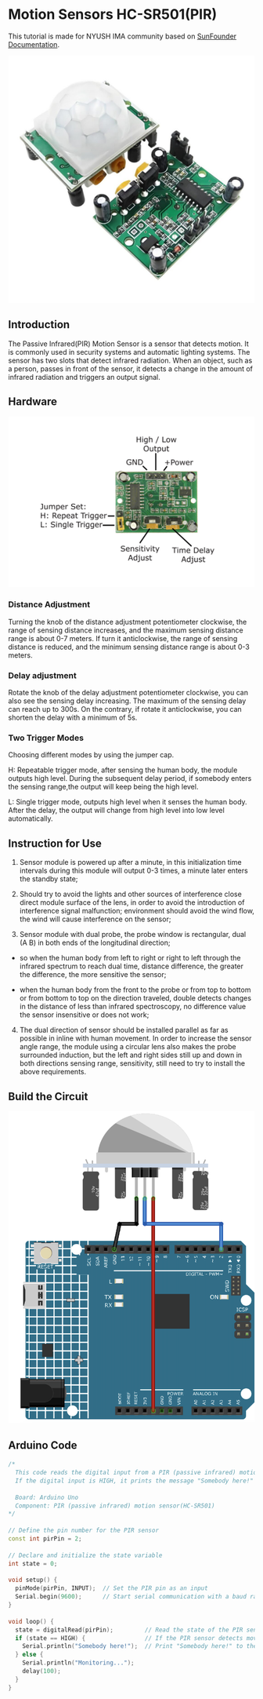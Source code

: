 # Motion Sensors HC-SR501(PIR)
This tutorial is made for NYUSH IMA community based on [SunFounder Documentation](https://docs.sunfounder.com/projects/ultimate-sensor-kit/en/latest/components_basic/13-component_pir_motion.html).

![pirsensor](./images/pir-sensor.jpg)

## Introduction
The Passive Infrared(PIR) Motion Sensor is a sensor that detects motion. It is commonly used in security systems and automatic lighting systems. The sensor has two slots that detect infrared radiation. When an object, such as a person, passes in front of the sensor, it detects a change in the amount of infrared radiation and triggers an output signal.
## Hardware
![MotionSensorStructure](./images/motionsensor.png)

### Distance Adjustment
Turning the knob of the distance adjustment potentiometer clockwise, the range of sensing distance increases, and the maximum sensing distance range is about 0-7 meters. If turn it anticlockwise, the range of sensing distance is reduced, and the minimum sensing distance range is about 0-3 meters.

### Delay adjustment
Rotate the knob of the delay adjustment potentiometer clockwise, you can also see the sensing delay increasing. The maximum of the sensing delay can reach up to 300s. On the contrary, if rotate it anticlockwise, you can shorten the delay with a minimum of 5s.

### Two Trigger Modes

Choosing different modes by using the jumper cap.

H: Repeatable trigger mode, after sensing the human body, the module outputs high level. During the subsequent delay period, if somebody enters the sensing range,the output will keep being the high level.

L: Single trigger mode, outputs high level when it senses the human body. After the delay, the output will change from high level into low level automatically.

## Instruction for Use

1. Sensor module is powered up after a minute, in this initialization time intervals during this module will output 0-3 times, a minute later enters
the standby state;

2. Should try to avoid the lights and other sources of interference close direct module surface of the lens, in order to avoid the introduction of
interference signal malfunction; environment should avoid the wind flow, the wind will cause interference on the sensor;

3. Sensor module with dual probe, the probe window is rectangular, dual (A B) in both ends of the longitudinal direction;

* so when the human body from left to right or right to left through the infrared spectrum to reach dual time, distance difference, the greater
the difference, the more sensitive the sensor;

* when the human body from the front to the probe or from top to bottom or from bottom to top on the direction traveled, double detects
changes in the distance of less than infrared spectroscopy, no difference value the sensor insensitive or does not work;

4. The dual direction of sensor should be installed parallel as far as possible in inline with human movement. In order to increase the sensor
angle range, the module using a circular lens also makes the probe surrounded induction, but the left and right sides still up and down in
both directions sensing range, sensitivity, still need to try to install the above requirements.

## Build the Circuit 
![circuit](./images/circult.png)

## Arduino Code

```C++
/*
  This code reads the digital input from a PIR (passive infrared) motion sensor connected to pin 2. 
  If the digital input is HIGH, it prints the message "Somebody here!" to the serial monitor.
  
  Board: Arduino Uno
  Component: PIR (passive infrared) motion sensor(HC-SR501)
*/

// Define the pin number for the PIR sensor
const int pirPin = 2;

// Declare and initialize the state variable
int state = 0;

void setup() {
  pinMode(pirPin, INPUT);  // Set the PIR pin as an input
  Serial.begin(9600);      // Start serial communication with a baud rate of 9600
}

void loop() {
  state = digitalRead(pirPin);         // Read the state of the PIR sensor
  if (state == HIGH) {                 // If the PIR sensor detects movement (state = HIGH)
    Serial.println("Somebody here!");  // Print "Somebody here!" to the serial monitor
  } else {
    Serial.println("Monitoring...");
    delay(100);
  }
}



